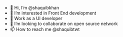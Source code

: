 - 👋 Hi, I’m @shaquibkhan
- 👀 I’m interested in Front End development
- 🌱 Work as a UI developer
- 💞️ I’m looking to collaborate on open source network
- 📫 How to reach me @shaquibtwt

<!---
shaquibkhan/shaquibkhan is a ✨ special ✨ repository because its `README.md` (this file) appears on your GitHub profile.
You can click the Preview link to take a look at your changes.
--->

